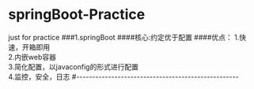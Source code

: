 # springBoot-Practice
just for practice
###1.springBoot
####核心:约定优于配置
####优点：
1.快速，开箱即用
<br>2.内嵌web容器
<br>3.简化配置，以javaconfig的形式进行配置
<br>4.监控，安全，日志
#---------------------------------------------------

#
